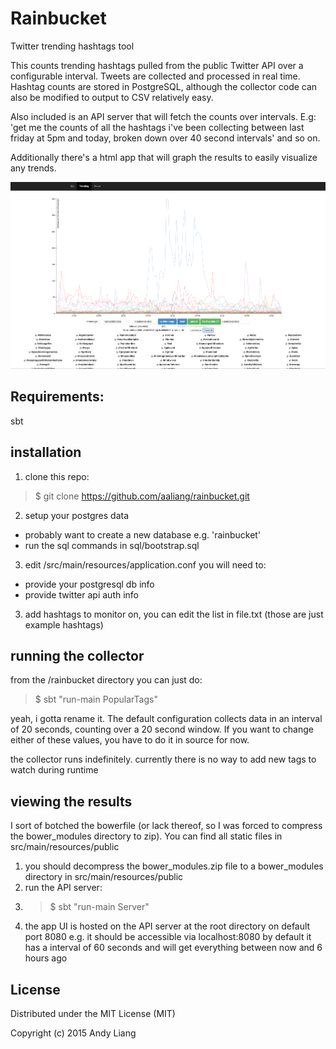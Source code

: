 # Rainbucket
Twitter trending hashtags tool

This counts trending hashtags pulled from the public Twitter API over a configurable interval. Tweets
are collected and processed in real time. Hashtag counts are stored in PostgreSQL, although the collector
code can also be modified to output to CSV relatively easy.

Also included is an API server that will fetch the counts over intervals. E.g: 'get me the counts of
all the hashtags i've been collecting between last friday at 5pm and today, broken down over 40 second
intervals' and so on.

Additionally there's a html app that will graph the results to easily visualize any trends.

![Alt text](https://github.com/aaliang/rainbucket/blob/master/screenshot.png "screenshot")

Requirements:
-------------
sbt

installation
-------------
1. clone this repo:
> $ git clone https://github.com/aaliang/rainbucket.git

2. setup your postgres data
  + probably want to create a new database e.g. 'rainbucket'
  + run the sql commands in sql/bootstrap.sql

3. edit /src/main/resources/application.conf
  you will need to:
  + provide your postgresql db info
  + provide twitter api auth info

3. add hashtags to monitor on, you can edit the list in file.txt (those are just example hashtags)


running the collector
---------------------
   from the /rainbucket directory you can just do:
   > $ sbt "run-main PopularTags"

   yeah, i gotta rename it. The default configuration collects data in an interval of 20 seconds, counting over a 20 second window.
   If you want to change either of these values, you have to do it in source for now.

   the collector runs indefinitely. currently there is no way to add new tags to watch during runtime

viewing the results
-------------------
I sort of botched the bowerfile (or lack thereof, so I was forced to compress the bower_modules directory to zip). You can find all static files in src/main/resources/public

1. you should decompress the bower_modules.zip file to a bower_modules directory in src/main/resources/public
2. run the API server: 
3. > $ sbt "run-main Server"
3. the app UI is hosted on the API server at the root directory on default port 8080 e.g. it should be accessible via localhost:8080
  by default it has a interval of 60 seconds and will get everything between now and 6 hours ago
 
License
-------
Distributed under the MIT License (MIT)

Copyright (c) 2015 Andy Liang
